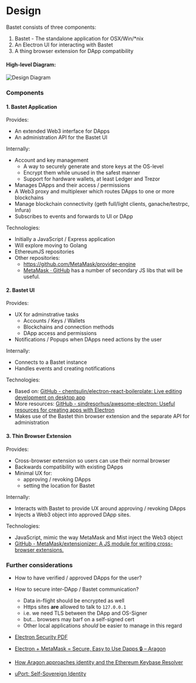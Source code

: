 # Design

Bastet consists of three components:

1. Bastet - The standalone application for OSX/Win/\*nix
2. An Electron UI for interacting with Bastet
3. A thing browser extension for DApp compatibility

#### High-level Diagram:

![Design Diagram](https://github.com/verdverm/nest/raw/master/grants/os-level-signing/bastet--high-level.png)


### Components

#### 1. Bastet Application

Provides:

- An extended Web3 interface for DApps
- An administration API for the Bastet UI

Internally:

- Account and key management
    - A way to securely generate and store keys at the OS-level
    - Encrypt them while unused in the safest manner
    - Support for hardware wallets, at least Ledger and Trezor
- Manages DApps and their access / permissions
- A Web3 proxy and multiplexer which routes DApps to one or more blockchains
- Manage blockchain connectivity (geth full/light clients, ganache/testrpc, Infura)
- Subscribes to events and forwards to UI or DApp

Technologies:

- Initially a JavaScript / Express application
- Will explore moving to Golang
- EthereumJS repositories
- Other repositories:
    - https://github.com/MetaMask/provider-engine
    - [MetaMask · GitHub](https://github.com/MetaMask) has a number of secondary JS libs that will be useful.

#### 2. Bastet UI

Provides:

- UX for adminstrative tasks
    - Accounts / Keys / Wallets
    - Blockchains and connection methods
    - DApp access and permissions
- Notifications / Popups when DApps need actions by the user

Internally:

- Connects to a Bastet instance
- Handles events and creating notifications

Technologies:

- Based on: [GitHub - chentsulin/electron-react-boilerplate: Live editing development on desktop app](https://github.com/chentsulin/electron-react-boilerplate)
- More resources: [GitHub - sindresorhus/awesome-electron: Useful resources for creating apps with Electron](https://github.com/sindresorhus/awesome-electron)
- Makes use of the Bastet thin browser extension and the separate API for administration


#### 3. Thin Browser Extension

Provides:

- Cross-browser extension so users can use their normal browser
- Backwards compatibility with existing DApps
- Minimal UX for:
    - approving / revoking DApps
    - setting the location for Bastet

Internally:

- Interacts with Bastet to provide UX around approving / revoking DApps
- Injects a Web3 object into approved DApp sites.

Technologies:

- JavaScript, mimic the way MetaMask and Mist inject the Web3 object
- [GitHub - MetaMask/extensionizer: A JS module for writing cross-browser extensions.](https://github.com/MetaMask/extensionizer)



### Further considerations

- How to have verified / approved DApps for the user?
- How to secure inter-DApp / Bastet communication?
    - Data in-flight should be encrypted as well
    - Https sites __are__ allowed to talk to `127.0.0.1`
    - i.e. we need TLS between the DApp and OS-Signer
    - but... browsers may barf on a self-signed cert
    - Other local applications _should_ be easier to manage in this regard

- [Electron Security PDF](https://www.blackhat.com/docs/us-17/thursday/us-17-Carettoni-Electronegativity-A-Study-Of-Electron-Security-wp.pdf)
- [Electron + MetaMask = Secure, Easy to Use Dapps 🔒 – Aragon](https://blog.aragon.one/electron-metamask-secure-easy-to-use-dapps-5a9987d21034)
- [How Aragon approaches identity and the Ethereum Keybase Resolver](https://blog.aragon.one/how-aragon-approaches-identity-and-the-ethereum-keybase-resolver-d548133e4a26)
- [uPort: Self-Sovereign Identity](https://www.uport.me/)